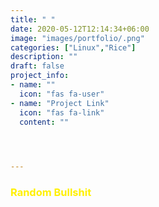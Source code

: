 ```yaml
---
title: " "
date: 2020-05-12T12:14:34+06:00
image: "images/portfolio/.png"
categories: ["Linux","Rice"]
description: ""
draft: false
project_info:
- name: ""
  icon: "fas fa-user"
- name: "Project Link"
  icon: "fas fa-link"
  content: ""


  

---
```

<h3> <span style="color:#fff000">Random Bullshit</span></h3>

